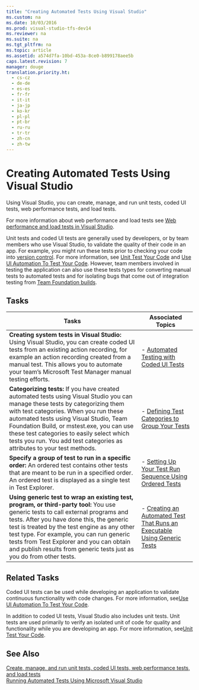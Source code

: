 ```yaml
---
title: "Creating Automated Tests Using Visual Studio"
ms.custom: na
ms.date: 10/03/2016
ms.prod: visual-studio-tfs-dev14
ms.reviewer: na
ms.suite: na
ms.tgt_pltfrm: na
ms.topic: article
ms.assetid: a574d7fa-10bd-453a-8ce0-b899178aee5b
caps.latest.revision: 7
manager: douge
translation.priority.ht: 
  - cs-cz
  - de-de
  - es-es
  - fr-fr
  - it-it
  - ja-jp
  - ko-kr
  - pl-pl
  - pt-br
  - ru-ru
  - tr-tr
  - zh-cn
  - zh-tw
---
```

# Creating Automated Tests Using Visual Studio
Using Visual Studio, you can create, manage, and run unit tests, coded UI tests, web performance tests, and load tests.  
  
 For more information about web performance and load tests see [Web performance and load tests in Visual Studio](../Topic/Web%20performance%20and%20load%20tests%20in%20Visual%20Studio.md).  
  
 Unit tests and coded UI tests are generally used by developers, or by team members who use Visual Studio, to validate the quality of their code in an app. For example, you might run these tests prior to checking your code into [version control](../Topic/Use%20version%20control.md). For more information, see [Unit Test Your Code](../VS_IDE/Unit-Test-Your-Code.md) and [Use UI Automation To Test Your Code](../VS_IDE/Use-UI-Automation-To-Test-Your-Code.md). However, team members involved in testing the application can also use these tests types for converting manual tests to automated tests and for isolating bugs that come out of integration testing from [Team Foundation builds](../Topic/Build%20the%20application.md).  
  
## Tasks  
  
|Tasks|Associated Topics|  
|-----------|-----------------------|  
|**Creating system tests in Visual Studio:** Using Visual Studio, you can create coded UI tests from an existing action recording, for example an action recording created from a manual test. This allows you to automate your team’s Microsoft Test Manager manual testing efforts.|-   [Automated Testing with Coded UI Tests](../dv_TeamTestALM/Automated-Testing-with-Coded-UI-Tests.md)|  
|**Categorizing tests:** If you have created automated tests using Visual Studio you can manage these tests by categorizing them with test categories. When you run these automated tests using Visual Studio, Team Foundation Build, or mstest.exe, you can use these test categories to easily select which tests you run. You add test categories as attributes to your test methods.|-   [Defining Test Categories to Group Your Tests](../dv_TeamTestALM/Defining-Test-Categories-to-Group-Your-Tests.md)|  
|**Specify a group of test to run in a specific order:** An ordered test contains other tests that are meant to be run in a specified order. An ordered test is displayed as a single test in Test Explorer.|-   [Setting Up Your Test Run Sequence Using Ordered Tests](../dv_TeamTestALM/Setting-Up-Your-Test-Run-Sequence-Using-Ordered-Tests.md)|  
|**Using generic test to wrap an existing test, program, or third-party tool:** You use generic tests to call external programs and tests. After you have done this, the generic test is treated by the test engine as any other test type. For example, you can run generic tests from Test Explorer and you can obtain and publish results from generic tests just as you do from other tests.|-   [Creating an Automated Test That Runs an Executable Using Generic Tests](../dv_TeamTestALM/Creating-an-Automated-Test-That-Runs-an-Executable-Using-Generic-Tests.md)|  
  
## Related Tasks  
 Coded UI tests can be used while developing an application to validate continuous functionality with code changes. For more information, see[Use UI Automation To Test Your Code](../VS_IDE/Use-UI-Automation-To-Test-Your-Code.md).  
  
 In addition to coded UI tests, Visual Studio also includes unit tests. Unit tests are used primarily to verify an isolated unit of code for quality and functionality while you are developing an app. For more information, see[Unit Test Your Code](../VS_IDE/Unit-Test-Your-Code.md).  
  
## See Also  
 [Create, manage, and run unit tests, coded UI tests, web performance tests, and load tests](../dv_TeamTestALM/Create--manage--and-run-unit-tests--coded-UI-tests--web-performance-tests--and-load-tests.md)   
 [Running Automated Tests Using Microsoft Visual Studio](../dv_TeamTestALM/Running-Automated-Tests-Using-Microsoft-Visual-Studio.md)